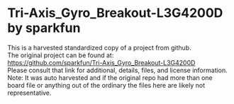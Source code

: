 
# Tri-Axis_Gyro_Breakout-L3G4200D by sparkfun  
This is a harvested standardized copy of a project from github.  
The original project can be found at:  
https://github.com/sparkfun/Tri-Axis_Gyro_Breakout-L3G4200D  
Please consult that link for additional, details, files, and license information.  
Note: It was auto harvested and if the original repo had more than one board file or anything out of the ordinary the files here are likely not representative.  
    